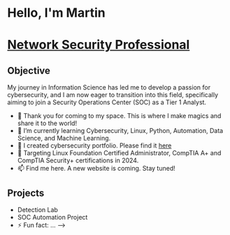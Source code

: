 # Hello, I'm Martin
# <a href="https://linkedin.com/www.linkedin.com/In/martin-mwangi-njoroge" class="no-underline" >Network Security Professional</a>

## Objective

My journey in Information Science has led me to develop a passion for cybersecurity, and I am now eager to transition into this field, specifically aiming to join a Security Operations Center (SOC) as a Tier 1 Analyst.


- 👀 Thank you for coming to my space. This is where I make magics and share it to the world!
- 🌱 I’m currently learning Cybersecurity, Linux, Python, Automation, Data Science, and Machine Learning.
- 💞️ I created cybersecurity portfolio. Please find it <a href="https://github.com/martin650/Cyber-Shujaa-Security-Analyst-Track" class="no-underline">here</a>
- 🎯 Targeting Linux Foundation Certified Administrator, CompTIA A+ and CompTIA Security+ certifications in 2024.
- 📫 Find me here. A new website is coming. Stay tuned!

## Projects
- Detection Lab
- SOC Automation Project
- ⚡ Fun fact: ...
-->
